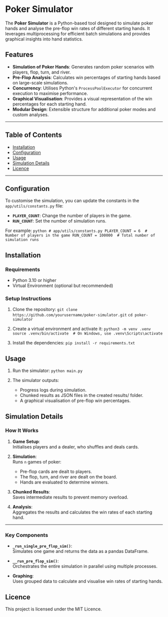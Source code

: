 # Poker Simulator

The **Poker Simulator** is a Python-based tool designed to simulate poker hands and analyse the pre-flop win rates of different starting hands. It leverages multiprocessing for efficient batch simulations and provides graphical insights into hand statistics.

## Features

- **Simulation of Poker Hands**: Generates random poker scenarios with players, flop, turn, and river.
- **Pre-Flop Analysis**: Calculates win percentages of starting hands based on large-scale simulations.
- **Concurrency**: Utilises Python's `ProcessPoolExecutor` for concurrent execution to maximise performance.
- **Graphical Visualisation**: Provides a visual representation of the win percentages for each starting hand.
- **Modular Design**: Extensible structure for additional poker modes and custom analyses.

---

## Table of Contents

- [Installation](#installation)
- [Configuration](#configuration)
- [Usage](#usage)
- [Simulation Details](#simulation-details)
- [Licence](#licence)

---

## Configuration
To customise the simulation, you can update the constants in the `app/utils/constants.py` file:

- **`PLAYER_COUNT`**: Change the number of players in the game.  
- **`RUN_COUNT`**: Set the number of simulation runs.

For example:
    ```python
    # app/utils/constants.py
    PLAYER_COUNT = 6  # Number of players in the game
    RUN_COUNT = 100000  # Total number of simulation runs
    ```


## Installation

### Requirements
- Python 3.10 or higher
- Virtual Environment (optional but recommended)

### Setup Instructions

1. Clone the repository:
   ```git clone https://github.com/yourusername/poker-simulator.git```
   ```cd poker-simulator```

2. Create a virtual environment and activate it:
   ```python3 -m venv .venv```
   ```source .venv/bin/activate  # On Windows, use .venv\Scripts\activate```
   
3. Install the dependencies:
    ```pip install -r requirements.txt```


## Usage
1. Run the simulator:
   ```python main.py```

2. The simulator outputs:
   - Progress logs during simulation.
   - Chunked results as JSON files in the created results/ folder.
   - A graphical visualisation of pre-flop win percentages.


## Simulation Details

### How It Works

1. **Game Setup**:  
   Initialises players and a dealer, who shuffles and deals cards.

2. **Simulation**:  
   Runs `n` games of poker:  
   - Pre-flop cards are dealt to players.  
   - The flop, turn, and river are dealt on the board.  
   - Hands are evaluated to determine winners.

3. **Chunked Results**:  
   Saves intermediate results to prevent memory overload.

4. **Analysis**:  
   Aggregates the results and calculates the win rates of each starting hand.

---

### Key Components

- **`_run_single_pre_flop_sim()`**:  
  Simulates one game and returns the data as a pandas DataFrame.

- **`__run_pre_flop_sim()`**:  
  Orchestrates the entire simulation in parallel using multiple processes.

- **Graphing**:  
  Uses grouped data to calculate and visualise win rates of starting hands.


## Licence
This project is licensed under the MIT Licence.
